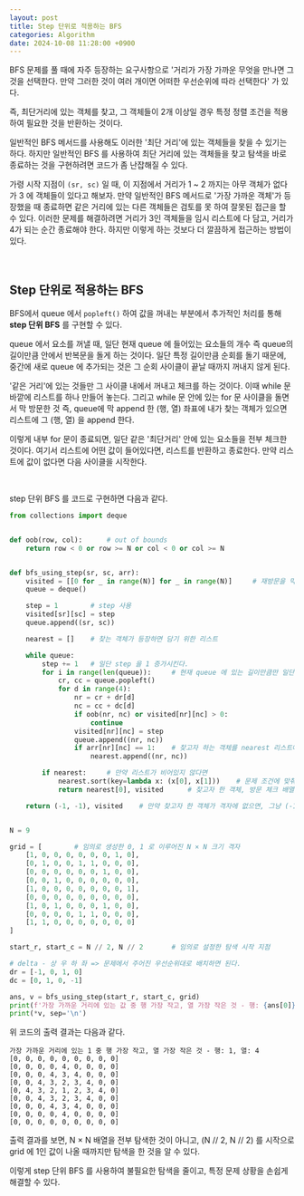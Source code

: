 ```yaml
---
layout: post
title: Step 단위로 적용하는 BFS
categories: Algorithm
date: 2024-10-08 11:28:00 +0900
---
```

BFS 문제를 풀 때에 자주 등장하는 요구사항으로 '거리가 가장 가까운 무엇을 만나면 그것을 선택한다. 만약 그러한 것이 여러 개이면 어떠한 우선순위에 따라 선택한다' 가 있다.

즉, 최단거리에 있는 객체를 찾고, 그 객체들이 2개 이상일 경우 특정 정렬 조건을 적용하여 필요한 것을 반환하는 것이다.

일반적인 BFS 메서드를 사용해도 이러한 '최단 거리'에 있는 객체들을 찾을 수 있기는 하다. 하지만 일반적인 BFS 를 사용하여 최단 거리에 있는 객체들을 찾고 탐색을 바로 종료하는 것을 구현하려면 코드가 좀 난잡해질 수 있다.

가령 시작 지점이 ```(sr, sc)``` 일 때, 이 지점에서 거리가 1 ~ 2 까지는 아무 객체가 없다가 3 에 객체들이 있다고 해보자. 만약 일반적인 BFS 메서드로 '가장 가까운 객체'가 등장했을 때 종료하면 같은 거리에 있는 다른 객체들은 검토를 못 하여 잘못된 접근을 할 수 있다. 이러한 문제를 해결하려면 거리가 3인 객체들을 임시 리스트에 다 담고, 거리가 4가 되는 순간 종료해야 한다. 하지만 이렇게 하는 것보다 더 깔끔하게 접근하는 방법이 있다.

<br>

## Step 단위로 적용하는 BFS

BFS에서 queue 에서 ```popleft()``` 하여 값을 꺼내는 부분에서 추가적인 처리를 통해 <b>step 단위 BFS</b> 를 구현할 수 있다.

queue 에서 요소를 꺼낼 때, 일단 현재 queue 에 들어있는 요소들의 개수 즉 queue의 길이만큼 안에서 반복문을 돌게 하는 것이다. 일단 특정 길이만큼 순회를 돌기 때문에, 중간에 새로 queue 에 추가되는 것은 그 순회 사이클이 끝날 때까지 꺼내지 않게 된다.

'같은 거리'에 있는 것들만 그 사이클 내에서 꺼내고 체크를 하는 것이다. 이때 while 문 바깥에 리스트를 하나 만들어 놓는다. 그리고 while 문 안에 있는 for 문 사이클을 돌면서 막 방문한 것 즉, queue에 막 append 한 (행, 열) 좌표에 내가 찾는 객체가 있으면 리스트에 그 (행, 열) 을 append 한다.

이렇게 내부 for 문이 종료되면, 일단 같은 '최단거리' 안에 있는 요소들을 전부 체크한 것이다. 여기서 리스트에 어떤 값이 들어있다면, 리스트를 반환하고 종료한다. 만약 리스트에 값이 없다면 다음 사이클을 시작한다.

<br>

step 단위 BFS 를 코드로 구현하면 다음과 같다.

```python
from collections import deque


def oob(row, col):      # out of bounds
    return row < 0 or row >= N or col < 0 or col >= N


def bfs_using_step(sr, sc, arr):
    visited = [[0 for _ in range(N)] for _ in range(N)]     # 재방문을 막기 위한 방문 체크 배열
    queue = deque()

    step = 1        # step 사용
    visited[sr][sc] = step
    queue.append((sr, sc))

    nearest = []    # 찾는 객체가 등장하면 담기 위한 리스트

    while queue:
        step += 1   # 일단 step 을 1 증가시킨다.
        for i in range(len(queue)):     # 현재 queue 에 있는 길이만큼만 일단 순회한다.
            cr, cc = queue.popleft()
            for d in range(4):
                nr = cr + dr[d]
                nc = cc + dc[d]
                if oob(nr, nc) or visited[nr][nc] > 0:
                    continue
                visited[nr][nc] = step
                queue.append((nr, nc))
                if arr[nr][nc] == 1:    # 찾고자 하는 객체를 nearest 리스트에 담는다.
                    nearest.append((nr, nc))

        if nearest:     # 만약 리스트가 비어있지 않다면
            nearest.sort(key=lambda x: (x[0], x[1]))    # 문제 조건에 맞춰서 정렬. 지금은 임의로 '행 작은 순, 열 작은 순' 으로 정렬했다.
            return nearest[0], visited      # 찾고자 한 객체, 방문 체크 배열 반환

    return (-1, -1), visited    # 만약 찾고자 한 객체가 격자에 없으면, 그냥 (-1, -1) 반환하도록 설정


N = 9

grid = [        # 임의로 생성한 0, 1 로 이루어진 N × N 크기 격자
    [1, 0, 0, 0, 0, 0, 0, 1, 0],
    [0, 1, 0, 0, 1, 1, 0, 0, 0],
    [0, 0, 0, 0, 0, 0, 1, 0, 0],
    [0, 0, 1, 0, 0, 0, 0, 0, 0],
    [1, 0, 0, 0, 0, 0, 0, 0, 1],
    [0, 0, 0, 0, 0, 0, 0, 0, 0],
    [1, 0, 1, 0, 0, 0, 1, 0, 0],
    [0, 0, 0, 0, 1, 1, 0, 0, 0],
    [1, 1, 0, 0, 0, 0, 0, 0, 0]
]

start_r, start_c = N // 2, N // 2       # 임의로 설정한 탐색 시작 지점

# delta - 상 우 하 좌 => 문제에서 주어진 우선순위대로 배치하면 된다.
dr = [-1, 0, 1, 0]
dc = [0, 1, 0, -1]

ans, v = bfs_using_step(start_r, start_c, grid)
print(f'가장 가까운 거리에 있는 값 중 행 가장 작고, 열 가장 작은 것 - 행: {ans[0]}, 열: {ans[1]}')
print(*v, sep='\n')
```

위 코드의 출력 결과는 다음과 같다.

```
가장 가까운 거리에 있는 1 중 행 가장 작고, 열 가장 작은 것 - 행: 1, 열: 4
[0, 0, 0, 0, 0, 0, 0, 0, 0]
[0, 0, 0, 0, 4, 0, 0, 0, 0]
[0, 0, 0, 4, 3, 4, 0, 0, 0]
[0, 0, 4, 3, 2, 3, 4, 0, 0]
[0, 4, 3, 2, 1, 2, 3, 4, 0]
[0, 0, 4, 3, 2, 3, 4, 0, 0]
[0, 0, 0, 4, 3, 4, 0, 0, 0]
[0, 0, 0, 0, 4, 0, 0, 0, 0]
[0, 0, 0, 0, 0, 0, 0, 0, 0]
```

출력 결과를 보면, N × N 배열을 전부 탐색한 것이 아니고, (N // 2, N // 2) 를 시작으로 grid 에 1인 값이 나올 때까지만 탐색을 한 것을 알 수 있다.

이렇게 step 단위 BFS 를 사용하여 불필요한 탐색을 줄이고, 특정 문제 상황을 손쉽게 해결할 수 있다.
